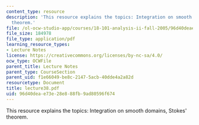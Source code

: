 ```yaml
---
content_type: resource
description: 'This resource explains the topics: Integration on smooth domains, Stokes''
  theorem.'
file: /ol-ocw-studio-app/courses/18-101-analysis-ii-fall-2005/96d40deae73e28e888fb9ad80596f674_lecture38.pdf
file_size: 184978
file_type: application/pdf
learning_resource_types:
- Lecture Notes
license: https://creativecommons.org/licenses/by-nc-sa/4.0/
ocw_type: OCWFile
parent_title: Lecture Notes
parent_type: CourseSection
parent_uid: f1e66049-be8c-2147-5acb-40dde4a2a82d
resourcetype: Document
title: lecture38.pdf
uid: 96d40dea-e73e-28e8-88fb-9ad80596f674
---
```

This resource explains the topics: Integration on smooth domains, Stokes' theorem.